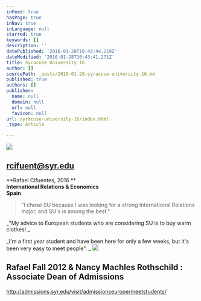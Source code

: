 ```yaml
---
inFeed: true
hasPage: true
inNav: true
inLanguage: null
starred: true
keywords: []
description: ''
datePublished: '2016-01-28T10:43:44.219Z'
dateModified: '2016-01-28T10:43:41.271Z'
title: Syracuse University 16
author: []
sourcePath: _posts/2016-01-26-syracuse-university-16.md
published: true
authors: []
publisher:
  name: null
  domain: null
  url: null
  favicon: null
url: syracuse-university-16/index.html
_type: Article

---
```

![](https://the-grid-user-content.s3-us-west-2.amazonaws.com/96bb26fb-f609-4868-902a-acc7288d7155.png)

## rcifuent@syr.edu

**Rafael Cifuentes, 2016 **  
**International Relations & Economics**  
**Spain**

> "I chose SU because I was looking for a strong International Relations major, and SU's is among the best." 

_"My advice to European students who are considering SU is to buy warm clothes! _

_I'm a first year student and have been here for only a few weeks, but it's been very easy to meet people". _
![](https://the-grid-user-content.s3-us-west-2.amazonaws.com/e380824f-5a57-4b41-b0dd-6132121a67ae.jpg)

## Rafael Fall 2012 & Nancy Machles Rothschild : Associate Dean of Admissions

http://admissions.syr.edu/visit/admissionseurope/meetstudents/